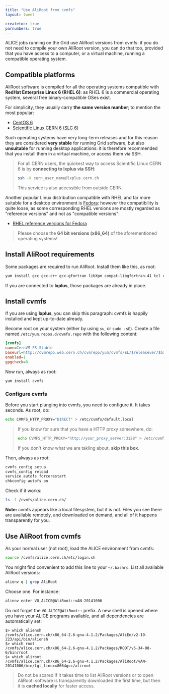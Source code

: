 ```yaml
---
title: "Use AliRoot from cvmfs"
layout: tweet

createtoc: true
parnumbers: true
---
```



ALICE jobs running on the Grid use AliRoot versions from cvmfs: if you
do not need to compile your own AliRoot version, you can do that too,
provided that you have access to a computer, or a virtual machine,
running a compatible operating system.


Compatible platforms
--------------------

AliRoot software is compiled for all the operating systems compatible
with **RedHat Enterprise Linux 6 (RHEL 6)**: as RHEL 6 is a commercial
operating system, several free binary-compatible OSes exist.

For simplicity, they usually carry **the same version number**; to
mention the most popular:

* [CentOS 6](http://www.centos.org/)
* [Scientific Linux CERN 6 (SLC 6)](http://linux.web.cern.ch/linux/scientific6/)

Such operating systems have very long-term releases and for this
reason they are considered **very stable** for running Grid software,
but also **unsuitable** for running desktop applications: it is
therefore recommended that you install them in a virtual machine, or
access them via SSH.

> For all CERN users, the quickest way to access Scientific Linux CERN
> 6 is by **connecting to lxplus via SSH**:
>
> ```bash
> ssh -X cern_user_name@lxplus.cern.ch
> ```
>
> This service is also accessible from outside CERN.

Another popular Linux distribution compatible with RHEL and far more
suitable for a desktop environment is
[Fedora](http://fedoraproject.org/): however the compatibility is
quite loose, as some corresponding RHEL versions are mostly regarded
as "reference versions" and not as "compatible versions":

* [RHEL reference versions for Fedora](http://fedoraproject.org/wiki/Red_Hat_Enterprise_Linux#History)

> Please choose the **64 bit versions (x86_64)** of the aforementioned
> operating systems!


Install AliRoot requirements
----------------------------

Some packages are required to run AliRoot. Install them like this, as
root:

```bash
yum install gcc gcc-c++ gcc-gfortran libXpm compat-libgfortran-41 tcl compat-libtermcap redhat-lsb-core
```

If you are connected to **lxplus**, those packages are already in
place.


Install cvmfs
-------------

If you are using **lxplus**, you can skip this paragraph: cvmfs is
happily installed and kept up-to-date already.

Become root on your system (either by using `su`, or `sudo -sE`).
Create a file named `/etc/yum.repos.d/cvmfs.repo` with the following
content:

```ini
[cvmfs]
name=CernVM-FS Stable
baseurl=http://cvmrepo.web.cern.ch/cvmrepo/yum/cvmfs/EL/$releasever/$basearch
enabled=1
gpgcheck=0
```

Now run, always as root:

```bash
yum install cvmfs
```

### Configure cvmfs

Before you start plunging into cvmfs, you need to configure it. It
takes seconds. As root, do:

```bash
echo CVMFS_HTTP_PROXY="DIRECT" > /etc/cvmfs/default.local
```

> If you know for sure that you have a HTTP proxy somewhere, do:
>
> ```bash
> echo CVMFS_HTTP_PROXY="http://your_proxy_server:3128" > /etc/cvmfs/default.local
> ```
>
> If you don't know what we are takling about, **skip this box**.

Then, always as root:

```bash
cvmfs_config setup
cvmfs_config reload
service autofs forcerestart
chkconfig autofs on
```

Check if it works:

```bash
ls -l /cvmfs/alice.cern.ch/
```

**Note:** cvmfs appears like a local filesystem, but it is not. Files
you see there are available remotely, and downloaded on demand, and
all of it happens transparently for you.


Use AliRoot from cvmfs
----------------------

As your normal user (not root), load the ALICE environment from cvmfs:

```bash
source /cvmfs/alice.cern.ch/etc/login.sh
```

You might find convenient to add this line to your `~/.bashrc`. List
all available AliRoot versions:

```bash
alienv q | grep AliRoot
```

Choose one. For instance:

```bash
alienv enter VO_ALICE@AliRoot::vAN-20141006
```

Do not forget the `VO_ALICE@AliRoot::` prefix. A new shell is opened
where you have your ALICE programs available, and all dependencies are
automatically set:

```console
$> which aliensh
/cvmfs/alice.cern.ch/x86_64-2.6-gnu-4.1.2/Packages/AliEn/v2-19-223/api/bin/aliensh
$> which root
/cvmfs/alice.cern.ch/x86_64-2.6-gnu-4.1.2/Packages/ROOT/v5-34-08-6/bin/root
$> which aliroot
/cvmfs/alice.cern.ch/x86_64-2.6-gnu-4.1.2/Packages/AliRoot/vAN-20141006/bin/tgt_linuxx8664gcc/aliroot
```

> Do not be scared if it takes time to list AliRoot versions or to
> open AliRoot: software is transparently downloaded the first time,
> but then it is **cached locally** for faster access.
